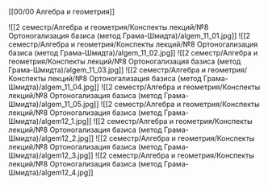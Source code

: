 [[00/00 Алгебра и геометрия]]

![[2 семестр/Алгебра и геометрия/Конспекты лекций/№8 Ортоногализация базиса (метод Грама-Шмидта)/algem_11_01.jpg]]
![[2 семестр/Алгебра и геометрия/Конспекты лекций/№8 Ортоногализация базиса (метод Грама-Шмидта)/algem_11_02.jpg]]
![[2 семестр/Алгебра и геометрия/Конспекты лекций/№8 Ортоногализация базиса (метод Грама-Шмидта)/algem_11_03.jpg]]
![[2 семестр/Алгебра и геометрия/Конспекты лекций/№8 Ортоногализация базиса (метод Грама-Шмидта)/algem_11_04.jpg]]
![[2 семестр/Алгебра и геометрия/Конспекты лекций/№8 Ортоногализация базиса (метод Грама-Шмидта)/algem_11_05.jpg]]
![[2 семестр/Алгебра и геометрия/Конспекты лекций/№8 Ортоногализация базиса (метод Грама-Шмидта)/algem12_1.jpg]]
![[2 семестр/Алгебра и геометрия/Конспекты лекций/№8 Ортоногализация базиса (метод Грама-Шмидта)/algem12_2.jpg]]
![[2 семестр/Алгебра и геометрия/Конспекты лекций/№8 Ортоногализация базиса (метод Грама-Шмидта)/algem12_3.jpg]]
![[2 семестр/Алгебра и геометрия/Конспекты лекций/№8 Ортоногализация базиса (метод Грама-Шмидта)/algem12_4.jpg]]